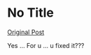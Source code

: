 # No Title

[Original Post](https://discourse.onlinedegree.iitm.ac.in/t/166576/91)

<p>Yes … For u … u fixed it???</p>